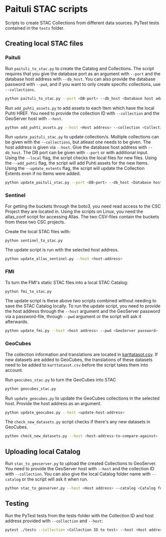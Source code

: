 # Paituli STAC scripts

Scripts to create STAC Collections from different data sources. PyTest tests contained in the `tests` folder.

## Creating local STAC files

### Paituli

Run `paituli_to_stac.py` to create the Catalog and Collections. The script requires that you give the database port as an argument with `--port` and the database host address with `--db_host`. You can also provide the database password with `--pwd`, and if you want to only create specific collections, use `--collections`.
```bash
python paituli_to_stac.py --port <DB-port> --db_host <Database host address>
```

Run `add_puhti_assets.py` to add assets to each Item which have the local Puhti HREF. You need to provide the collection ID with `--collection` and the GeoServer host with `--host`.
```bash
python add_puhti_assets.py --host <Host address> --collection <Collection ID>
```

Run `update_paituli_stac.py` to update collection/s. Multiple collections can be given with the `--collections`, but atleast one needs to be given. The host address is given via `--host`. Give the database host address with `--db_host`. The DB port can be given with `--port` or with additional input. Using the `--local` flag, the script checks the local files for new files. Using the `--add_puhti` flag, the script will add Puhti assets for the new Items. Using the `--update_extents` flag, the script will update the Collection Extents even if no Items were added.
```bash
python update_paituli_stac.py --port <DB-port> --db_host <Database host address> --host <Host address> --collections <Collection ID>
```

### Sentinel

For getting the buckets through the boto3, you need read access to the CSC Project they are located in. Using the scripts on Linux, you need the allas_conf script for accessing Allas. The two CSV-files contain the buckets from these two CSC projects.

Create the local STAC files with:
```sh
python sentinel_to_stac.py
```

The update script is run with the selected host address.
```sh
python update_allas_sentinel.py --host <host-address>
```

### FMI

To turn the FMI's static STAC files into a local STAC Catalog:
```sh
python fmi_to_stac.py
```

The update script is these above two scripts combined without needing to save the STAC Catalog locally. To run the update script, you need to provide the host address through the `--host` argument and the GeoServer password via a password-file, through `--pwd` argument or the script will ask it afterwards.
```sh
python update_fmi.py --host <host address> --pwd <GeoServer password>
```

### GeoCubes

The collection information and translations are located in [karttatasot.csv](files/karttatasot.csv). If new datasets are added to GeoCubes, the translations of these datasets need to be added to `karttatasot.csv` before the script takes them into account.

Run `geocubes_stac.py` to turn the GeoCubes into STAC
```bash
python geocubes_stac.py 
```

Run `update_geocubes.py` to update the GeoCubes collections in the selected host. Provide the host address as an argument.
```bash
python update_geocubes.py --host <update-host-address>
```

The `check_new_datasets.py` script checks if there's any new datasets in GeoCubes.
```bash
python check_new_datasets.py --host <host-address-to-compare-against>
```

## Uploading local Catalog

Run `stac_to_geoserver.py` to upload the created Collections to GeoServer. You need to provide the GeoServer host with `--host` and the collection ID with `--collection`. You can also give the local Catalog folder name with `--catalog` or the script will ask it when run.
```bash
python stac_to_geoserver.py --host <Host address> --catalog <Catalog folder name> --collection <Collection ID>
```


## Testing

Run the PyTest tests from the tests-folder with the Collection ID and host address provided with `--collection` and `--host`:
```bash
pytest ./tests --collection <Collection ID to test> --host <Host address>
```
